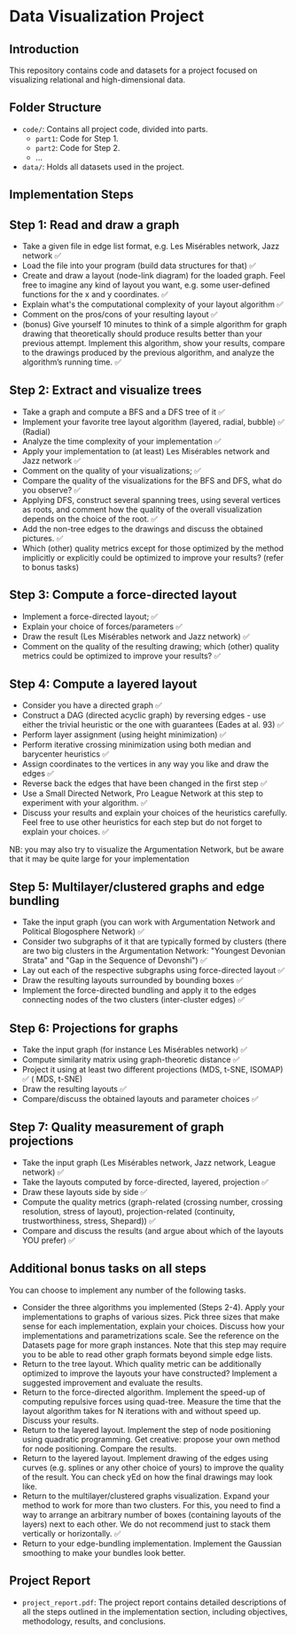 # Data Visualization Project

## Introduction
This repository contains code and datasets for a project focused on visualizing relational and high-dimensional data.

## Folder Structure
- `code/`: Contains all project code, divided into parts.
  - `part1`: Code for Step 1.
  - `part2`: Code for Step 2.
  - ...
- `data/`: Holds all datasets used in the project.

## Implementation Steps

## Step 1: Read and draw a graph

* Take a given file in edge list format, e.g. Les Misérables network, Jazz network ✅
* Load the file into your program (build data structures for that) ✅
* Create and draw a layout (node-link diagram) for the loaded graph. Feel free to imagine any kind of layout you want, e.g. some user-defined functions for the x and y coordinates. ✅
* Explain what's the computational complexity of your layout algorithm ✅
* Comment on the pros/cons of your resulting layout ✅
* (bonus) Give yourself 10 minutes to think of a simple algorithm for graph drawing that theoretically should produce results better than your previous attempt. Implement this algorithm, show your results, compare to the drawings produced by the previous algorithm, and analyze the algorithm’s running time. ✅

## Step 2: Extract and visualize trees

* Take a graph and compute a BFS and a DFS tree of it ✅
* Implement your favorite tree layout algorithm (layered, radial, bubble) ✅ (Radial)
* Analyze the time complexity of your implementation ✅
* Apply your implementation to (at least) Les Misérables network and Jazz network ✅
* Comment on the quality of your visualizations; ✅
* Compare the quality of the visualizations for the BFS and DFS, what do you observe? ✅
* Applying DFS, construct several spanning trees, using several vertices as roots, and comment how the quality of the overall visualization depends on the choice of the root. ✅
* Add the non-tree edges to the drawings and discuss the obtained pictures. ✅
* Which (other) quality metrics except for those optimized by the method implicitly or explicitly could be optimized to improve your results? (refer to bonus tasks)

## Step 3: Compute a force-directed layout

* Implement a force-directed layout; ✅
* Explain your choice of forces/parameters ✅
* Draw the result (Les Misérables network and Jazz network) ✅
* Comment on the quality of the resulting drawing; which (other) quality metrics could be optimized to improve your results?  ✅

## Step 4: Compute a layered layout

* Consider you have a directed graph ✅
* Construct a DAG (directed acyclic graph) by reversing edges - use either the trivial heuristic or the one with guarantees (Eades at al. 93) ✅
* Perform layer assignment (using height minimization) ✅
* Perform iterative crossing minimization using both median and barycenter heuristics ✅
* Assign coordinates to the vertices in any way you like and draw the edges ✅
* Reverse back the edges that have been changed in the first step ✅
* Use a Small Directed Network, Pro League Network at this step to experiment with your algorithm. ✅
* Discuss your results and explain your choices of the heuristics carefully. Feel free to use other heuristics for each step but do not forget to explain your choices. ✅

NB: you may also try to visualize the Argumentation Network, but be aware that it may be quite large for your implementation

## Step 5: Multilayer/clustered graphs and edge bundling

* Take the input graph (you can work with Argumentation Network and Political Blogosphere Network) ✅
* Consider two subgraphs of it that are typically formed by clusters (there are two big clusters in the Argumentation Network: "Youngest Devonian Strata" and "Gap in the Sequence of Devonshi") ✅
* Lay out each of the respective subgraphs using force-directed layout ✅
* Draw the resulting layouts surrounded by bounding boxes ✅
* Implement the force-directed bundling and apply it to the edges connecting nodes of the two clusters (inter-cluster edges) ✅

## Step 6: Projections for graphs

* Take the input graph (for instance Les Misérables network) ✅
* Compute similarity matrix using graph-theoretic distance ✅
* Project it using at least two different projections (MDS, t-SNE, ISOMAP) ✅ ( MDS, t-SNE)
* Draw the resulting layouts ✅
* Compare/discuss the obtained layouts and parameter choices ✅

## Step 7: Quality measurement of graph projections

* Take the input graph (Les Misérables network, Jazz network, League network) ✅
* Take the layouts computed by force-directed, layered, projection ✅
* Draw these layouts side by side ✅
* Compute the quality metrics (graph-related (crossing number, crossing resolution, stress of layout), projection-related (continuity, trustworthiness, stress, Shepard)) ✅
* Compare and discuss the results (and argue about which of the layouts YOU prefer) ✅
  
## Additional bonus tasks on all steps

You can choose to implement any number of the following tasks.

* Consider the three algorithms you implemented (Steps 2-4). Apply your implementations to graphs of various sizes. Pick three sizes that make sense for each implementation, explain your choices. Discuss how your implementations and parametrizations scale. See the reference on the Datasets page for more graph instances. Note that this step may require you to be able to read other graph formats beyond simple edge lists.
* Return to the tree layout. Which quality metric can be additionally optimized to improve the layouts your have constructed? Implement a suggested improvement and evaluate the results.
* Return to the force-directed algorithm. Implement the speed-up of computing repulsive forces using quad-tree. Measure the time that the layout algorithm takes for N iterations with and without speed up. Discuss your results.
* Return to the layered layout. Implement the step of node positioning using quadratic programming. Get creative: propose your own method for node positioning. Compare the results.
* Return to the layered layout. Implement drawing of the edges using curves (e.g. splines or any other choice of yours) to improve the quality of the result. You can check yEd on how the final drawings may look like.
* Return to the multilayer/clustered graphs visualization. Expand your method to work for more than two clusters. For this, you need to find a way to arrange an arbitrary number of boxes (containing layouts of the layers) next to each other. We do not recommend just to stack them vertically or horizontally. ✅
* Return to your edge-bundling implementation. Implement the Gaussian smoothing to make your bundles look better.

## Project Report
- `project_report.pdf`: The project report contains detailed descriptions of all the steps outlined in the implementation section, including objectives, methodology, results, and conclusions.

